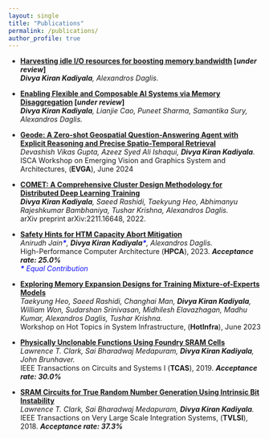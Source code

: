 ```yaml
---
layout: single
title: "Publications"
permalink: /publications/
author_profile: true
---
```

<!-- Google tag (gtag.js) -->
<script async src="https://www.googletagmanager.com/gtag/js?id=G-M9VN5LC2X6"></script>
<script>
  window.dataLayer = window.dataLayer || [];
  function gtag(){dataLayer.push(arguments);}
  gtag('js', new Date());

  gtag('config', 'G-M9VN5LC2X6');
</script>  

- **[Harvesting idle I/O resources for boosting memory bandwidth]() [_under review_]**  
_**Divya Kiran Kadiyala**, Alexandros Daglis._ <br>


- **[Enabling Flexible and Composable AI Systems via Memory Disaggregation]() [_under review_]**  
_**Divya Kiran Kadiyala**, Lianjie Cao, Puneet Sharma, Samantika Sury, Alexandros Daglis._ <br>

- **[Geode: A Zero-shot Geospatial Question-Answering Agent with Explicit Reasoning and Precise Spatio-Temporal Retrieval](https://sites.google.com/view/evgaisca24)**  
_Devashish Vikas Gupta, Azeez Syed Ali Ishaqui, **Divya Kiran Kadiyala**._ <br>
ISCA Workshop on Emerging Vision and Graphics System and Architectures, (**EVGA**), June 2024 <br>

- **[COMET: A Comprehensive Cluster Design Methodology for Distributed Deep Learning Training](https://arxiv.org/abs/2211.16648)**  
_**Divya Kiran Kadiyala**, Saeed Rashidi, Taekyung Heo, Abhimanyu Rajeshkumar Bambhaniya, Tushar Krishna, Alexandros Daglis._ <br>
arXiv preprint arXiv:2211.16648, 2022. <br>

- **[Safety Hints for HTM Capacity Abort Mitigation](https://ieeexplore.ieee.org/document/10071113)**  
_Anirudh Jain<span style="color: #0000ffec;">**\***</span>, **Divya Kiran Kadiyala**<span style="color: #0000ffec;">**\***</span>, Alexandros Daglis._ <br>
High-Performance Computer Architecture (**HPCA**), 2023. **_Acceptance rate: 25.0%_** <br>
<span style="color: #0000ffec;">_**\*** Equal Contribution_</span> <br>

- **[Exploring Memory Expansion Designs for Training Mixture-of-Experts Models](https://hotinfra23.github.io/papers/hotinfra23-paper4.pdf)**  
_Taekyung Heo, Saeed Rashidi, Changhai Man, **Divya Kiran Kadiyala**, William Won, Sudarshan Srinivasan, Midhilesh Elavazhagan, Madhu Kumar, Alexandros Daglis, Tushar Krishna._ <br>
Workshop on Hot Topics in System Infrastructure, (**HotInfra**), June 2023 <br>

- **[Physically Unclonable Functions Using Foundry SRAM Cells](https://ieeexplore.ieee.org/document/8500746)**  
_Lawrence T. Clark, Sai Bharadwaj Medapuram, **Divya Kiran Kadiyala**, John Brunhaver._ <br>
IEEE Transactions on Circuits and Systems I (**TCAS**), 2019. **_Acceptance rate: 30.0%_** <br>

- **[SRAM Circuits for True Random Number Generation Using Intrinsic Bit Instability](https://ieeexplore.ieee.org/document/8374983)**  
_Lawrence T. Clark, Sai Bharadwaj Medapuram, **Divya Kiran Kadiyala**._ <br>
IEEE Transactions on Very Large Scale Integration Systems, (**TVLSI**), 2018. **_Acceptance rate: 37.3%_**<br>



<!-- - **[Fast End-to-End Performance Simulation of Accelerated Hardware–Software Stacks](/files/nex.pdf)**   
_Jiacheng Ma, Jonas Kauffman, Emilien Guandalino, Rishabh Iyer, Thomas Bourgeat, George Candea._ <br>
SOSP 2025. <br>
[[code]](https://github.com/dslab-epfl/NEX)

- **[The Case for Validating Inputs in Software-Defined WANs](/files/hodor.pdf)**  
_Alexander Krentsel, Rishabh Iyer, Isaac Keslassy, Sylvia Ratnasamy, Anees Shaikh, Rob Shakir._ <br>
HotNets 2024. <br>

- **[Revisiting Cache Freshness for Emerging Real-Time Applications](/files/freshness.pdf)**  
_Ziming Mao, Rishabh Iyer, Scott Shenker, Ion Stoica._ <br>
HotNets 2024. <br>

- **[If Layering Is Useful, Why Not Sublayering?](/files/sublayering.pdf)**  
_Rathin Singha, Rishabh Iyer, Charles Liu, Caleb Terrill, Todd Millstein, Scott Shenker, George Varghese._ <br>
HotNets 2024. <br>

- **[Fast, Flexible, and Practical Kernel Extensions](/files/kflex.pdf)**   
_Kumar Kartikeya Dwivedi, Rishabh Iyer, Sanidhya Kashyap._ <br>
SOSP 2024. <br>
<span style="color:red">**Also accepted to the Linux Plumbers Conference 2024**</span>. <br>
[[slides]](files/kflex-slides.pdf) [[code]](https://github.com/rs3lab/KFlex)

- **[Automatically Reasoning About How Systems Code Uses the CPU Cache](/files/cfar.pdf)**  
_Rishabh Iyer, Katerina Argyraki, George Candea._ <br>
OSDI 2024. <br>
<span style="color:red">**Also accepted to the Linux Plumbers Conference 2024**</span>.<br>
[[slides]](files/cfar-slides.pptx) [[talk video]](https://www.youtube.com/watch?v=QpgOxTcvCrY)

- **[Performance Interfaces for Hardware Accelerators](/files/lpn.pdf)**  
_Jiacheng Ma, Rishabh Iyer, Sahand Kashani, Mahyar Emami, Thomas Bourgeat, George Candea._<br>
OSDI 2024.<br>
[[slides]](files/lpn-slides.pptx) [[code]](https://github.com/dslab-epfl/lpn) [[talk video]](https://www.youtube.com/watch?v=S6BtXr-bFqk)

- **[Achieving Microsecond-Scale Tail Latency Efficiently with Approximate Optimal Scheduling](/files/concord.pdf)**  
_Rishabh Iyer, Musa Unal, Marios Kogias, George Candea._<br> 
SOSP 2023.<br>
[[slides]](files/concord-slides.pptx) [[code]](https://github.com/dslab-epfl/concord) [[talk video]](https://www.youtube.com/watch?v=VMSdUr-91_U)

- **[The Case for Performance Interfaces for Hardware Accelerators](/files/perf-interf-accel.pdf)**  
_Rishabh Iyer, Jiacheng Ma, Katerina Argyraki, George Candea, Sylvia Ratnasamy._ <br>
HotOS 2023. <br>
[[slides]](files/accel-hotos-slides.pptx)

- **[Performance Interfaces for Network Functions](/files/pix.pdf)**  
_Rishabh Iyer, Katerina Argyraki, George Candea._ <br> 
NSDI 2022.  <br>
[[slides]](files/pix_slides.pdf) [[talk video]](https://www.youtube.com/watch?v=iM3R2Gp0PWo) [[code]](https://github.com/dslab-epfl/pix)

- **[Bypassing the Load Balancer Without Regrets](/files/crab.pdf)**  
_Marios Kogias, Rishabh Iyer, Edouard Bugnion._  <br>
SOCC 2020. <br>
[[talk video]](https://drive.google.com/file/d/1pG8Tbkn3obZhSSzWJGVsVcQ5kAziMg07/view?usp=sharing) [[code]](https://github.com/epfl-dcsl/crab)  

- **[Verifying Software Network Functions with No Verification Expertise](/files/vigor.pdf)**  
_Arseniy Zaostrovnykh, Solal Pirelli, Rishabh Iyer, Matteo Rizzo, Luis Pedrosa, Katerina Argyraki, George Candea._  <br>
SOSP 2019.  <br>
[[slides]](https://vigor-nf.github.io/slides.pdf) [[talk video]](https://sosp19.rcs.uwaterloo.ca/videos/D2-S1-P4.mp4) [[code]](https://github.com/vigor-nf/vigor) [[website]](https://vigor-nf.github.io/)  

- **[Performance Contracts for Software Network Functions](/files/bolt.pdf)**  
_Rishabh Iyer, Luis Pedrosa, Arseniy Zaostrovnykh, Solal Pirelli, Katerina Argyraki, George Candea._ <br> 
NSDI 2019.  <br>
[[slides]](files/bolt_slides.pdf) [[talk video]](https://www.youtube.com/watch?v=cV8pCGiTxgQ) [[code]](https://github.com/bolt-perf-contracts/bolt) [[website]](https://bolt-perf-contracts.github.io)

- **[Performance Modelling and Dynamic Scheduling for Heterogeneous-ISA Multi-Core Architectures](files/btp.pdf)**  
_Nirmal Boran, Dinesh Yadav, Rishabh Iyer._  <br>
VDAT 2019.  <br>
<span style="color:red">**Awarded Best Paper**</span>. <br>
[[slides]](files/vdat19_slides.pdf)

- **[Automated Synthesis of Adversarial Workloads for Network Functions](files/castan.pdf)**    
_Luis Pedrosa, Rishabh Iyer, Arseniy Zaostrovnykh, Jonas Fietz, Katerina Argyraki._  <br>
SIGCOMM 2018. <br>
[[slides]](files/castan_slides.pdf) [[talk video]](https://www.youtube.com/watch?v=1BjeaNvmBwQ&t=1571s) [[code]](https://github.com/nal-epfl/castan) [[website]](https://pedrosa.2y.net/Projects/CASTAN) -->
